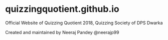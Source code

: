 # quizzingquotient.github.io
Official Website of Quizzing Quotient 2018, Quizzing Society of DPS Dwarka

Created and maintained by Neeraj Pandey @neerajp99

